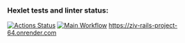 ### Hexlet tests and linter status:
[![Actions Status](https://github.com/EdgeToLife/rails-project-64/actions/workflows/hexlet-check.yml/badge.svg)](https://github.com/EdgeToLife/rails-project-64/actions)
[![Main Workflow](https://github.com/EdgeToLife/rails-project-64/actions/workflows/main.yml/badge.svg)](https://github.com/EdgeToLife/rails-project-64/actions)
https://ziv-rails-project-64.onrender.com
